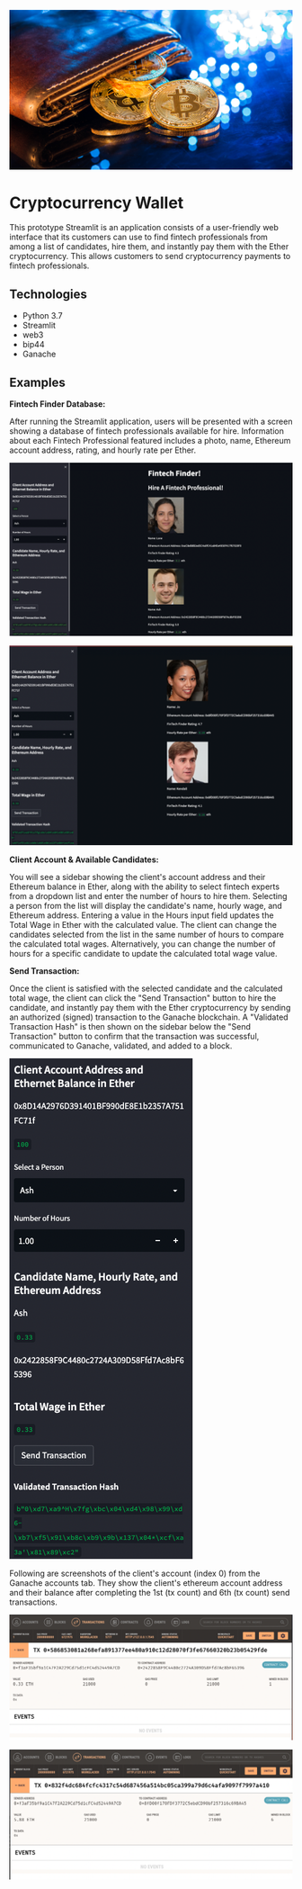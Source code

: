 ![An image shows a wallet with bitcoin.](Images/19-4-challenge-image.png)

# Cryptocurrency Wallet
This prototype Streamlit is an application consists of a user-friendly web interface that its customers can use to find fintech professionals from among a list of candidates, hire them, and instantly pay them with the Ether cryptocurrency. This allows customers to send cryptocurrency payments to fintech professionals. 


## Technologies

* Python 3.7
* Streamlit
* web3
* bip44
* Ganache

## Examples
**Fintech Finder Database:**

After running the Streamlit application,  users will be presented with a screen showing a database of  fintech professionals available for hire. Information about each Fintech Professional featured includes a photo,  name, Ethereum account address,  rating, and  hourly rate per Ether. 

![fintech_finder_web_interface1](Images/1.png)

![fintech_finder_web_interface2](Images/2.png)

**Client Account & Available Candidates:**

You will see a sidebar showing the client's account address and their Ethereum balance in Ether, along with the ability to select  fintech experts from a dropdown list and enter the number of hours to hire them. Selecting a person from the list will display the candidate's name, hourly wage, and Ethereum address. Entering a value in the Hours input field updates the Total Wage in Ether with the calculated value. The client can change the candidates selected  from the list in the same number of hours  to compare the calculated total wages. Alternatively, you can change the number of hours for a specific candidate to update the calculated total wage value.

**Send Transaction:**

Once the client is satisfied with the selected candidate and the calculated total wage, the client can click the "Send Transaction" button to hire the candidate, and instantly pay them with the Ether cryptocurrency by sending an authorized (signed) transaction to the Ganache blockchain. A "Validated Transaction Hash" is then shown on the sidebar below the "Send Transaction" button to confirm that the transaction was successful, communicated to Ganache, validated, and added to a block.

![fintech_finder_web_interface3](Images/3.png)

Following are screenshots of the client's account (index 0) from the Ganache accounts tab. They show the client's ethereum account address and their balance after completing the 1st (tx count) and 6th (tx count) send transactions.

![fintech_finder_ganache_account](Images/4.png)

![fintech_finder_ganache_account2](Images/5.png)

